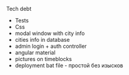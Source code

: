 Tech debt
- Tests
- Css
- modal window with city info
- cities info in database
- admin login + auth controller
- angular material
- pictures on timeblocks
- deployment bat file - простой без изысков
